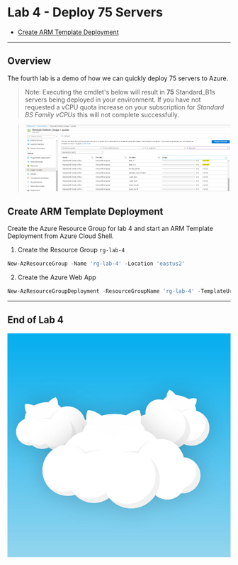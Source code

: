 # Lab 4 - Deploy 75 Servers

- [Create ARM Template Deployment](#Create-ARM-Template-Deployment)

---

## Overview

The fourth lab is a demo of how we can quickly deploy 75 servers to Azure.

> Note: Executing the cmdlet's below will result in **75** Standard_B1s servers being deployed in your environment. If you have not requested a vCPU quota increase on your subscription for *Standard BS Family vCPUs* this will not complete successfully.

> ![lab_4_quota](images/lab_4_quota.png)

## Create ARM Template Deployment

Create the Azure Resource Group for lab 4 and start an ARM Template Deployment from Azure Cloud Shell.

1. Create the Resource Group `rg-lab-4`

```powershell
New-AzResourceGroup -Name 'rg-lab-4' -Location 'eastus2'
```

2. Create the Azure Web App

```powershell
New-AzResourceGroupDeployment -ResourceGroupName 'rg-lab-4' -TemplateUri https://raw.githubusercontent.com/softchoice-corp/DevOpsBootcamp/master/lab_4/75serversolution.deploy.json -Verbose
```

---

## End of Lab 4

![cloudcat](images/cloudcat.jpg)